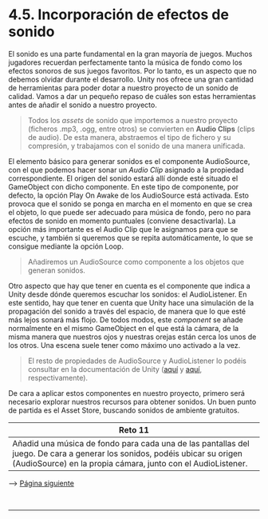 # 4.5. Incorporación de efectos de sonido

El sonido es una parte fundamental en la gran mayoría de juegos. Muchos
jugadores recuerdan perfectamente tanto la música de fondo como los
efectos sonoros de sus juegos favoritos. Por lo tanto, es un aspecto que
no debemos olvidar durante el desarrollo. Unity nos ofrece una gran
cantidad de herramientas para poder dotar a nuestro proyecto de un
sonido de calidad. Vamos a dar un pequeño repaso de cuáles son estas
herramientas antes de añadir el sonido a nuestro proyecto.

> Todos los _assets_ de sonido que importemos a nuestro proyecto
> (ficheros .mp3, .ogg, entre otros) se convierten en **Audio Clips**
> (clips de audio). De esta manera, abstraemos el tipo de fichero y su
> compresión, y trabajamos con el sonido de una manera unificada.

El elemento básico para generar sonidos es el componente AudioSource,
con el que podemos hacer sonar un _Audio Clip_ asignado a la propiedad
correspondiente. El origen del sonido estará allí donde esté situado el
GameObject con dicho componente. En este tipo de componente, por
defecto, la opción Play On Awake de los AudioSource está activada.
Esto provoca que el sonido se ponga en marcha en el momento en que se
crea el objeto, lo que puede ser adecuado para música de fondo, pero no
para efectos de sonido en momento puntuales (conviene desactivarla). La
opción más importante es el Audio Clip que le asignamos para que se
escuche, y también si queremos que se repita automáticamente, lo que se
consigue mediante la opción Loop.

> Añadiremos un AudioSource como componente a los objetos que generan
> sonidos.

Otro aspecto que hay que tener en cuenta es el componente que indica a
Unity desde dónde queremos escuchar los sonidos: el AudioListener. En
este sentido, hay que tener en cuenta que Unity hace una simulación de
la propagación del sonido a través del espacio, de manera que lo que
esté más lejos sonará más flojo. De todos modos, este _component_ se
añade normalmente en el mismo GameObject en el que está la cámara, de
la misma manera que nuestros ojos y nuestras orejas están cerca los unos
de los otros. Una escena suele tener como máximo uno activado a la vez.

> El resto de propiedades de AudioSource y AudioListener lo podéis
> consultar en la documentación de Unity
> ([aquí](https://docs.unity3d.com/ScriptReference/AudioSource.html) y
> [aquí](https://docs.unity3d.com/Manual/class-AudioListener.html),
> respectivamente).

De cara a aplicar estos componentes en nuestro proyecto, primero será
necesario explorar nuestros recursos para obtener sonidos. Un buen punto
de partida es el Asset Store, buscando sonidos de ambiente gratuitos.

| **Reto 11**                                                                                                                                                                                |
| ------------------------------------------------------------------------------------------------------------------------------------------------------------------------------------------ |
| Añadid una música de fondo para cada una de las pantallas del juego. De cara a generar los sonidos, podéis ubicar su origen (AudioSource) en la propia cámara, junto con el AudioListener. |

--> <a href="Parte4-6.md">Página siguiente</a>

<br /><hr />
